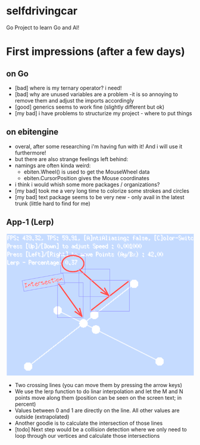 # selfdrivingcar
Go Project to learn Go and AI!


# First impressions (after a few days)
## on Go
- [bad] where is my ternary operator? i need!
- [bad] why are unused variables are a problem -it is so annoying to remove them and adjust the imports accordingly
- [good] generics seems to work fine (slightly different but ok)
- [my bad] i have problems to structurize my project - where to put things



## on ebitengine
- overal, after some researching i'm having fun with it! And i will use it furthermore!
- but there are also strange feelings left behind:
- namings are often kinda weird:
   - ebiten.Wheel() is used to get the MouseWheel data 
   - ebiten.CursorPosition gives the Mouse coordinates 
- i think i would whish some more packages / organizations?  
- [my bad] took me a very long time to colorize some strokes and circles
- [my bad] text package seems to be very new - only avail in the latest trunk (little hard to find for me)


## App-1 (Lerp)
[![lerper.go](Lerper.png "Collision with some Lerp Fun!")](https://github.com/tcmj/selfdrivingcar/blob/764b3e03ca6ca11006095c240642a462a6c9b2fb/pugagui/lerper.go)
- Two crossing lines (you can move them by pressing the arrow keys)
- We use the lerp function to do linar interpolation and let the M and N points move along them (position can be seen on the screen text; in percent)
- Values between 0 and 1 are directly on the line. All other values are outside (extrapolated)
- Another goodie is to calculate the intersection of those lines
- [todo] Next step would be a collision detection where we only need to loop through our vertices and calculate those intersections


